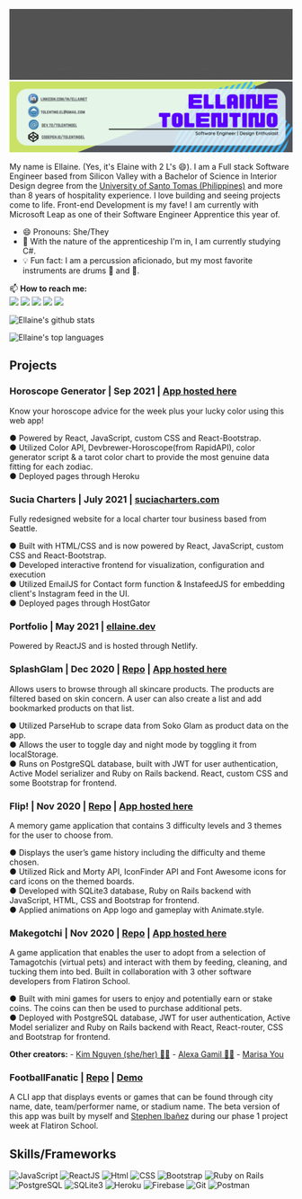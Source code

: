 <!-- # Mabuhay! Welcome to my page! 👋 -->
<img src='images/Mabuhay_gif.gif' alt="banner mabuhay"></img>
<img src='images/Github_banner.png' alt="banner"></img>

My name is Ellaine. (Yes, it's Elaine with 2 L's 😄). I am a Full stack Software Engineer based from Silicon Valley with a Bachelor of Science in Interior Design degree from the [University of Santo Tomas (Philippines)](http://www.ust.edu.ph/academics/programs/bachelor-of-science-in-interior-design/) and more than 8 years of hospitality experience. I love building and seeing projects come to life. Front-end Development is my fave! I am currently with Microsoft Leap as one of their Software Engineer Apprentice this year of.


- 😄 Pronouns: She/They
- 🌱 With the nature of the apprenticeship I'm in, I am currently studying C#.
- :bulb: Fun fact: I am a percussion aficionado, but my most favorite instruments are drums 🥁 and :guitar:.


📫 **How to reach me:**
</br>
<span>
    <a href="https://codepen.io/tolentinoel" target="blank"><img src="https://img.shields.io/badge/Codepen-000000?style=for-the-badge&logo=codepen&logoColor=green"/></a>
    <a href="mailto:tolentino.el@gmail.com" target="blank"><img src="https://img.shields.io/badge/Gmail-D14836?style=for-the-badge&logo=gmail&logoColor=white"></a>
    <a href="https://www.linkedin.com/in/ellainet/" target="blank"><img src="https://img.shields.io/badge/LinkedIn-0077B5?style=for-the-badge&logo=linkedin&logoColor=white"/></a>
    <a href="https://dev.to/tolentinoel" target="blank"><img src="https://img.shields.io/badge/dev.to-0A0A0A?style=for-the-badge&logo=dev.to&logoColor=white"/></a>
    <a href="https://github.com/tolentinoel" target="blank"><img src="https://img.shields.io/badge/GitHub-100000?style=for-the-badge&logo=github&logoColor=violet"/>
    </a>
    
</span>

<span>

![Ellaine's github stats](https://github-readme-stats.vercel.app/api?username=tolentinoel&theme=merko&layout=compact)

![Ellaine's top languages](https://github-readme-stats.vercel.app/api/top-langs/?username=tolentinoel&layout=compact&theme=merko)

</span>

## Projects

### Horoscope Generator | Sep 2021 | [App hosted here](https://horoscope-gen.herokuapp.com/)
Know your horoscope advice for the week plus your lucky color using this web app!
<br/>

● Powered by React, JavaScript, custom CSS and React-Bootstrap.<br/>
● Utilized Color API, Devbrewer-Horoscope(from RapidAPI), color generator script & a tarot color chart to provide the most genuine data fitting for each zodiac.<br/>
● Deployed pages through Heroku<br/>

### Sucia Charters | July 2021 | [suciacharters.com](https://suciacharters.com/)
Fully redesigned website for a local charter tour business based from Seattle.
<br/>

● Built with HTML/CSS and is now powered by React, JavaScript, custom CSS and React-Bootstrap.<br/>
● Developed interactive frontend for visualization, configuration and execution<br/>
● Utilized EmailJS for Contact form function & InstafeedJS for embedding client's Instagram feed in the UI.<br/>
● Deployed pages through HostGator<br/>

### Portfolio | May 2021 | [ellaine.dev](https://ellaine.dev/)
Powered by ReactJS and is hosted through Netlify.

### SplashGlam | Dec 2020 | [Repo](https://github.com/tolentinoel/splashglam_frontend) | [App hosted here](https://splashglam.herokuapp.com/)

Allows users to browse through all skincare products. The products are filtered based on skin concern. A user can also create a list and add bookmarked products on that list.<br/>

● Utilized ParseHub to scrape data from Soko Glam as product data on the app.<br/>
● Allows the user to toggle day and night mode by toggling it from localStorage.<br/>
● Runs on PostgreSQL database, built with JWT for user authentication, Active Model serializer and Ruby on Rails backend. React, custom CSS and some Bootstrap for frontend.<br/>


### Flip! | Nov 2020 | [Repo](https://github.com/tolentinoel/flip) | [App hosted here](https://tolentinoel.github.io/flip/)

A memory game application that contains 3 difficulty levels and 3 themes for the user to choose from.<br/>

● Displays the user’s game history including the difficulty and theme chosen.<br/>
● Utilized Rick and Morty API, IconFinder API and Font Awesome icons for card icons on the themed boards.<br/>
● Developed with SQLite3 database, Ruby on Rails backend with JavaScript, HTML, CSS and Bootstrap for frontend.<br/>
● Applied animations on App logo and gameplay with Animate.style.


### Makegotchi | Nov 2020 | [Repo](https://github.com/nnhk23/makegotchi-frontend) | [App hosted here](https://makegotchi.herokuapp.com/)

A game application that enables the user to adopt from a selection of Tamagotchis (virtual pets) and interact with them by feeding, cleaning, and tucking them into bed. Built in collaboration with 3 other software developers from Flatiron School.<br/>

● Built with mini games for users to enjoy and potentially earn or stake coins. The coins can then be used to purchase additional pets.<br/>
● Deployed with PostgreSQL database, JWT for user authentication, Active Model serializer and Ruby on Rails backend with React, React-router, CSS and Bootstrap for frontend.

**Other creators:**
    - [Kim Nguyen (she/her) 🏳️‍🌈](https://www.linkedin.com/in/kim-nguyen-0623/)
    - [Alexa Gamil 🏳️‍🌈](https://www.linkedin.com/in/alexagamil/)
    - [Marisa You](https://www.linkedin.com/in/marisa-you-5a7380b1/)

### FootballFanatic | [Repo](https://github.com/tolentinoel/footballFanatic) | [Demo](https://youtu.be/Br5ldoKAH4Q)

A CLI app that displays events or games that can be found through city name, date, team/performer name, or stadium name. The beta version of this app was built by myself and [Stephen Ibañez](http://www.stephenibanez.xyz/) during our phase 1 project week at Flatiron School.

## Skills/Frameworks
![JavaScript](https://img.shields.io/badge/JavaScript-323330?style=for-the-badge&logo=javascript&logoColor=F7DF1E)
![ReactJS](https://img.shields.io/badge/React-20232A?style=for-the-badge&logo=react&logoColor=61DAFB)
![Html](https://img.shields.io/badge/HTML5-E34F26?style=for-the-badge&logo=html5&logoColor=white)
![CSS](https://img.shields.io/badge/CSS-239120?&style=for-the-badge&logo=css3&logoColor=white)
![Bootstrap](https://img.shields.io/badge/Bootstrap-563D7C?style=for-the-badge&logo=bootstrap&logoColor=white)
![Ruby on Rails](https://img.shields.io/badge/Ruby_on_Rails-CC0000?style=for-the-badge&logo=ruby-on-rails&logoColor=white)
![PostgreSQL](https://img.shields.io/badge/PostgreSQL-316192?style=for-the-badge&logo=postgresql&logoColor=white)
![SQLite3](https://img.shields.io/badge/SQLite-07405E?style=for-the-badge&logo=sqlite&logoColor=white)
![Heroku](https://img.shields.io/badge/Heroku-430098?style=for-the-badge&logo=heroku&logoColor=white)
![Firebase](https://img.shields.io/badge/firebase-ffca28?style=for-the-badge&logo=firebase&logoColor=white)
![Git](https://img.shields.io/badge/Git-F05032?style=for-the-badge&logo=git&logoColor=white)
![Postman](https://img.shields.io/badge/Postman-FF6C37?style=for-the-badge&logo=Postman&logoColor=white)